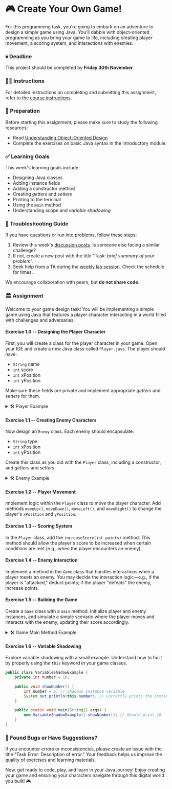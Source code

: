# 🎮 Create Your Own Game!

For this programming task, you're going to embark on an adventure to design a simple game using Java. You'll dabble with object-oriented programming as you bring your game to life, including creating player movement, a scoring system, and interactions with enemies.

### 💀 Deadline
This project should be completed by **Friday 30th November**.

### 👩‍🏫 Instructions
For detailed instructions on completing and submitting this assignment, refer to the [course instructions](https://example.com/course-instructions#assignments).

### 📝 Preparation
Before starting this assignment, please make sure to study the following resources:

- Read [Understanding Object-Oriented Design](https://example.com/learning-material/object-oriented-design)
- Complete the exercises on basic Java syntax in the introductory module.

### ✅ Learning Goals
This week's learning goals include:
* Designing Java classes
* Adding instance fields
* Adding a constructor method
* Creating *getters* and *setters*
* Printing to the terminal
* Using the `main` method
* Understanding scope and *variable shadowing*

### 🚨 Troubleshooting Guide
If you have questions or run into problems, follow these steps:

1. Review this week's [discussion posts](https://example.com/forum). Is someone else facing a similar challenge?
2. If not, create a new post with the title "Task: *brief summary of your problem*".
3. Seek help from a TA during the [weekly lab session](https://example.com/lab-sessions). Check the schedule for times.

We encourage collaboration with peers, but **do not share code**.

### 🏛 Assignment

Welcome to your game design task! You will be implementing a simple game using Java that features a player character interacting in a world filled with challenges and adversaries.

#### Exercise 1.0 -- Designing the Player Character
First, you will create a class for the player character in your game. Open your IDE and create a new Java class called `Player.java`. The player should have:

- `String` name
- `int` score
- `int` xPosition
- `int` yPosition

Make sure these fields are private and implement appropriate *getters* and *setters* for them.

<details>
  <summary> 🛠 Player Example </summary>

  ```java
  public class Player {

      // Instance fields
      private String name;
      private int score;
      private int xPosition;
      private int yPosition;

      // Constructor
      public Player(String name, int xPosition, int yPosition) {
          this.name = name;
          this.xPosition = xPosition;
          this.yPosition = yPosition;
          this.score = 0; // Initial score
      }

      // Getters and Setters
      public String getName() { return name; }
      public void setName(String name) { this.name = name; }
      public int getScore() { return score; }
      public void setScore(int score) { this.score = score; }
      public int getxPosition() { return xPosition; }
      public void setxPosition(int xPosition) { this.xPosition = xPosition; }
      public int getyPosition() { return yPosition; }
      public void setyPosition(int yPosition) { this.yPosition = yPosition; }

      // Method to print player info
      public void printInfo() {
          System.out.println("Player: " + name);
          System.out.println("Score: " + score);
          System.out.println("Position: (" + xPosition + ", " + yPosition + ")");
      }
  }
  ```
</details>

#### Exercise 1.1 -- Creating Enemy Characters
Now design an `Enemy` class. Each enemy should encapsulate:

- `String` type
- `int` xPosition
- `int` yPosition

Create this class as you did with the `Player` class, including a constructor, and *getters* and *setters*.

<details>
  <summary> 🛠 Enemy Example </summary>

  ```java
  public class Enemy {

      // Instance fields
      private String type;
      private int xPosition;
      private int yPosition;

      // Constructor
      public Enemy(String type, int xPosition, int yPosition) {
          this.type = type;
          this.xPosition = xPosition;
          this.yPosition = yPosition;
      }

      // Getters and Setters
      public String getType() { return type; }
      public void setType(String type) { this.type = type; }
      public int getxPosition() { return xPosition; }
      public void setxPosition(int xPosition) { this.xPosition = xPosition; }
      public int getyPosition() { return yPosition; }
      public void setyPosition(int yPosition) { this.yPosition = yPosition; }

      // Method to print enemy info
      public void printInfo() {
          System.out.println("Enemy Type: " + type);
          System.out.println("Position: (" + xPosition + ", " + yPosition + ")");
      }
  }
  ```
</details>

#### Exercise 1.2 -- Player Movement
Implement logic within the `Player` class to move the player character. Add methods `moveUp()`, `moveDown()`, `moveLeft()`, and `moveRight()` to change the player's `xPosition` and `yPosition`.

#### Exercise 1.3 -- Scoring System
In the `Player` class, add the `increaseScore(int points)` method. This method should allow the player's score to be increased when certain conditions are met (e.g., when the player encounters an enemy).

#### Exercise 1.4 -- Enemy Interaction
Implement a method in the `Game` class that handles interactions when a player meets an enemy. You may decide the interaction logic—e.g., if the player is "attacked," deduct points; if the player "defeats" the enemy, increase points.

#### Exercise 1.5 -- Building the Game
Create a `Game` class with a `main` method. Initialize player and enemy instances, and simulate a simple scenario where the player moves and interacts with the enemy, updating their score accordingly.

<details>
  <summary> 🛠 Game Main Method Example </summary>

  ```java
  public class Game {
      public static void main(String[] args) {
          // Create player and enemy instances
          Player player = new Player("Hero", 0, 0);
          Enemy enemy = new Enemy("Goblin", 1, 0);

          // Simulate player movement
          player.moveRight();
          player.printInfo();

          // Simulate interaction with enemy
          if (player.getxPosition() == enemy.getxPosition() && player.getyPosition() == enemy.getyPosition()) {
              System.out.println("Encountered an enemy!");
              // Implement interaction logic here (e.g., player fights enemy).
              player.increaseScore(10); // Example interaction
          }

          // Print final state
          player.printInfo();
          enemy.printInfo();
      }
  }
  ```
</details>

#### Exercise 1.6 -- Variable Shadowing
Explore variable shadowing with a small example. Understand how to fix it by properly using the `this` keyword in your game classes.

```Java
public class VariableShadowExample {
    private int number = 10;

    public void showNumber() {
        int number = 5; // Shadows instance variable
        System.out.println(this.number); // Correctly prints the instance variable
    }

    public static void main(String[] args) {
        new VariableShadowExample().showNumber(); // Should print 10
    }
}
```

### 🐞 Found Bugs or Have Suggestions?
If you encounter errors or inconsistencies, please create an issue with the title "Task Error: Description of error." Your feedback helps us improve the quality of exercises and learning materials.

Now, get ready to code, play, and learn in your Java journey! Enjoy creating your game and ensuring your characters navigate through this digital world you built! 🎮